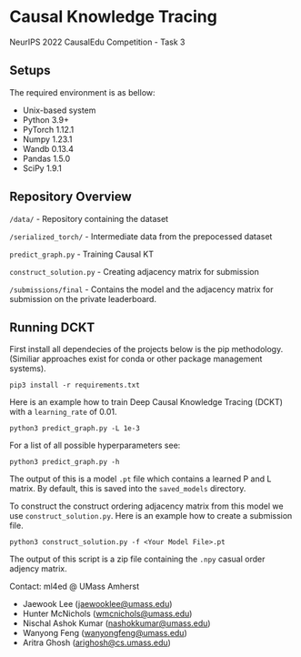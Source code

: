 # Causal Knowledge Tracing
NeurIPS 2022 CausalEdu Competition - Task 3

## Setups
The required environment is as bellow:  
- Unix-based system 
- Python 3.9+
- PyTorch 1.12.1 
- Numpy 1.23.1
- Wandb 0.13.4
- Pandas 1.5.0
- SciPy 1.9.1

## Repository Overview 

```/data/``` - Repository containing the dataset

```/serialized_torch/``` - Intermediate data from the prepocessed dataset

```predict_graph.py``` - Training Causal KT

```construct_solution.py``` - Creating adjacency matrix for submission

```/submissions/final``` - Contains the model and the adjacency matrix for submission on the private leaderboard. 

## Running DCKT
First install all dependecies of the projects below is the pip methodology. (Similiar approaches exist for conda or other package management systems).

```
pip3 install -r requirements.txt
```


Here is an example how to train Deep Causal Knowledge Tracing (DCKT) with a `learning_rate` of 0.01.
```
python3 predict_graph.py -L 1e-3
```
For a list of all possible hyperparameters see:
```
python3 predict_graph.py -h
```
The output of this is a model `.pt` file which contains a learned P and L matrix. By default, this is saved into the `saved_models` directory. 

To construct the construct ordering adjacency matrix from this model we use `construct_solution.py`. Here is an example how to create a submission file.
```
python3 construct_solution.py -f <Your Model File>.pt
```

The output of this script is a zip file containing the `.npy` casual order adjency matrix.

Contact: ml4ed @ UMass Amherst
- Jaewook Lee (jaewooklee@umass.edu)
- Hunter McNichols (wmcnichols@umass.edu)
- Nischal Ashok Kumar (nashokkumar@umass.edu)
- Wanyong Feng (wanyongfeng@umass.edu)
- Aritra Ghosh (arighosh@cs.umass.edu)